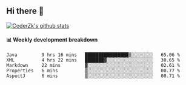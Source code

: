 ## Hi there 👋

[![CoderZk's github stats](https://github-readme-stats.vercel.app/api?username=zhoukuo123&show_icons=true&count_private=true)](https://github.com/anuraghazra/github-readme-stats)

#### :bar_chart: Weekly development breakdown

<!--START_SECTION:waka-->
```text
Java         9 hrs 16 mins   ████████████████▒░░░░░░░░   65.06 % 
XML          4 hrs 22 mins   ███████▓░░░░░░░░░░░░░░░░░   30.65 % 
Markdown     22 mins         ▓░░░░░░░░░░░░░░░░░░░░░░░░   02.61 % 
Properties   6 mins          ▒░░░░░░░░░░░░░░░░░░░░░░░░   00.77 % 
AspectJ      6 mins          ▒░░░░░░░░░░░░░░░░░░░░░░░░   00.71 % 
```
<!--END_SECTION:waka-->
